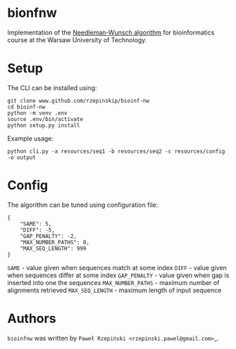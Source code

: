 # bionfnw

Implementation of the [Needleman-Wunsch algorithm](https://en.wikipedia.org/wiki/Needleman–Wunsch_algorithm) for bioinformatics course at the Warsaw University of Technology.

# Setup

The CLI can be installed using:

```
git clone www.github.com/rzepinskip/bioinf-nw
cd bioinf-nw
python -m venv .env
source .env/bin/activate
python setup.py install
```

Example usage:
```
python cli.py -a resources/seq1 -b resources/seq2 -c resources/config -o output
```

# Config

The algorithm can be tuned using configuration file:

```
{
    "SAME": 5,
    "DIFF": -5,
    "GAP_PENALTY": -2,
    "MAX_NUMBER_PATHS": 0,
    "MAX_SEQ_LENGTH": 999
}
```

`SAME` - value given when sequences match at some index
`DIFF` - value given when sequences differ at some index
`GAP_PENALTY` - value given when gap is inserted into one the sequences
`MAX_NUMBER_PATHS` - maximum number of alignments retrieved
`MAX_SEQ_LENGTH` - maximum length of input sequence

# Authors

`bioinfnw` was written by `Paweł Rzepiński <rzepinski.pawel@gmail.com>`_.
